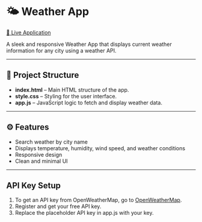 # 🌤️ Weather App

[🔗 Live Application](beautiful-meerkat-3765b5.netlify.app)

A sleek and responsive Weather App that displays current weather information for any city using a weather API.

---

## 📁 Project Structure

- **index.html** – Main HTML structure of the app.
- **style.css** – Styling for the user interface.
- **app.js** – JavaScript logic to fetch and display weather data.

---

## ⚙️ Features

- Search weather by city name
- Displays temperature, humidity, wind speed, and weather conditions
- Responsive design
- Clean and minimal UI

---

## API Key Setup

1. To get an API key from OpenWeatherMap, go to [OpenWeatherMap](https://openweathermap.org/).
2. Register and get your free API key.
3. Replace the placeholder API key in app.js with your key.
